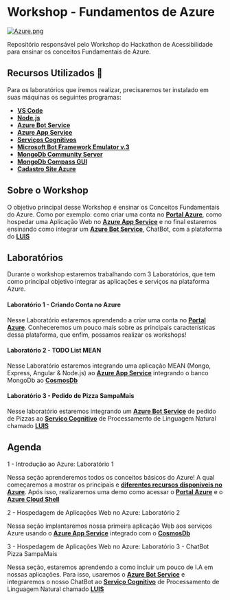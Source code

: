 # Workshop - Fundamentos de Azure

[![Azure.png](https://i.postimg.cc/905vxqhG/Azure.png)](https://postimg.cc/ZBH7nn0R)

Repositório responsável pelo Workshop do Hackathon de Acessibilidade para ensinar os conceitos Fundamentais de Azure.

## Recursos Utilizados 🚀

Para os laboratórios que iremos realizar, precisaremos ter instalado em suas máquinas os seguintes programas:


- **[VS Code](http://bit.ly/2IhTeUb)**
- **[Node.js](https://nodejs.org/en/)**
- **[Azure Bot Service](https://aka.ms/AA4qm7p)**
- **[Azure App Service](https://aka.ms/AA4qm7c)**
- **[Serviços Cognitivos](https://aka.ms/AA4qm7k)**
- **[Microsoft Bot Framework Emulator v.3](http://bit.ly/2G578HB)**
- **[MongoDb Community Server](https://www.mongodb.com/download-center/community)**
- **[MongoDb Compass GUI](https://www.mongodb.com/download-center/compass)**
- **[Cadastro Site Azure](http://bit.ly/2I7Kj8u)**

## Sobre o Workshop

O objetivo principal desse Workshop é ensinar os Conceitos Fundamentais do Azure. Como por exemplo: como criar uma conta no **[Portal Azure](https://aka.ms/AA4qm7a)**, como hospedar uma Aplicação Web no **[Azure App Service](https://aka.ms/AA4qm7c)** e no final estaremos ensinando como integrar um **[Azure Bot Service](https://aka.ms/AA4qm7p)**, ChatBot, com a plataforma do **[LUIS](https://aka.ms/AA4pzn2)**


## Laboratórios

Durante o workshop estaremos trabalhando com 3 Laboratórios, que tem como principal objetivo integrar as aplicações e serviços na plataforma Azure.

#### Laboratório 1 - Criando Conta no Azure

Nesse Laboratório estaremos aprendendo a criar uma conta no **[Portal Azure](https://aka.ms/AA4qm7a)**. Conheceremos um pouco mais sobre as principais características dessa plataforma, que enfim, possamos realizar os workshops!

#### Laboratório 2 - TODO List MEAN

Nesse Laboratório estaremos integrando uma aplicação MEAN (Mongo, Express, Angular & Node.js) ao **[Azure App Service](https://aka.ms/AA4qm7c)** integrando o banco MongoDb ao **[CosmosDb](https://aka.ms/AA4qm7e)**

#### Laboratório 3 - Pedido de Pizza SampaMais

Nesse laboratório estaremos integrando um **[Azure Bot Service](https://aka.ms/AA4qm7p)** de pedido de Pizzas ao **[Serviço Cognitivo](https://aka.ms/AA4qm7k)** de Processamento de Linguagem Natural chamado **[LUIS](https://aka.ms/AA4qm7q)**

## Agenda

1 - Introdução ao Azure: Laboratório 1

Nessa seção aprenderemos todos os conceitos básicos do Azure! A qual começaremos a mostrar os principais e **[diferentes recursos disponíveis no Azure](https://aka.ms/AA4q78c)**. Após isso, realizaremos uma demo como acessar o **[Portal Azure](https://aka.ms/AA4qm7a)** e o **[Azure Cloud Shell](https://aka.ms/AA4qm8j)**

2 - Hospedagem de Aplicações Web no Azure: Laboratório 2 

Nessa seção implantaremos nossa primeira aplicação Web aos serviços Azure usando o **[Azure App Service](https://aka.ms/AA4qm7c)** integrado com o **[CosmosDb](https://aka.ms/AA4qm7e)**

3 - Hospedagem de Aplicações Web no Azure: Laboratório 3 - ChatBot Pizza SampaMais

Nessa seção, estaremos aprendendo a como incluir um pouco de I.A em nossas aplicações. Para isso, usaremos o **[Azure Bot Service](https://aka.ms/AA4qm7p)** e integraremos o nosso ChatBot ao **[Serviço Cognitivo](https://aka.ms/AA4qm7k)** de Processamento de Linguagem Natural chamado **[LUIS](https://aka.ms/AA4qm7q)**